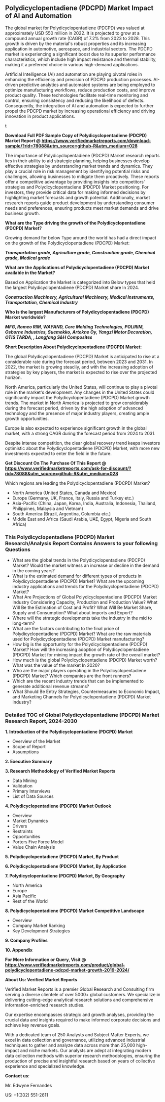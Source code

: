 <h2>Polydicyclopentadiene (PDCPD) Market Impact of AI and Automation</h2><p>The global market for Polydicyclopentadiene (PDCPD) was valued at approximately USD 550 million in 2022. It is projected to grow at a compound annual growth rate (CAGR) of 7.2% from 2023 to 2028. This growth is driven by the material's robust properties and its increasing application in automotive, aerospace, and industrial sectors. The PDCPD market is experiencing a significant boost due to its superior performance characteristics, which include high impact resistance and thermal stability, making it a preferred choice in various high-demand applications.</p><p>Artificial Intelligence (AI) and automation are playing pivotal roles in enhancing the efficiency and precision of PDCPD production processes. AI-driven predictive analytics and automated systems are being employed to optimize manufacturing workflows, reduce production costs, and improve product quality. These technologies facilitate real-time monitoring and control, ensuring consistency and reducing the likelihood of defects. Consequently, the integration of AI and automation is expected to further propel the PDCPD market by increasing operational efficiency and driving innovation in product applications.</p>t</p><p id="" class=""><strong>Download Full PDF Sample Copy of Polydicyclopentadiene (PDCPD) Market Report @ <a href="https://www.verifiedmarketreports.com/download-sample/?rid=78088&utm_source=github-R&utm_medium=028" target="_blank">https://www.verifiedmarketreports.com/download-sample/?rid=78088&utm_source=github-R&utm_medium=028</a></strong></p><p>The importance of&nbsp;Polydicyclopentadiene (PDCPD) Market research reports lies in their ability to aid strategic planning, helping businesses develop effective strategies by understanding market trends and dynamics. They play a crucial role in risk management by identifying potential risks and challenges, allowing businesses to mitigate them proactively. These reports offer a competitive advantage by providing insights into competitors' strategies and Polydicyclopentadiene (PDCPD) Market positioning. For investors, they provide critical data for making informed decisions by highlighting market forecasts and growth potential. Additionally, market research reports guide product development by understanding consumer needs and preferences, ensuring products meet market demands and drive business growth.</p><p><strong>What are the&nbsp;Type driving the growth of the Polydicyclopentadiene (PDCPD) Market?</strong></p><p id="" class="">Growing demand for below Type around the world has had a direct impact on the growth of the Polydicyclopentadiene (PDCPD) Market:</p><em><strong>Transportation grade, Agriculture grade, Construction grade, Chemical grade, Medical grade</strong></em></p><strong>What are the&nbsp;Applications&nbsp;of Polydicyclopentadiene (PDCPD) Market available in the Market?</strong></p><p id="" class="">Based on Application the Market is categorized into Below types that held the largest Polydicyclopentadiene (PDCPD) Market share In 2024.</p><em><strong>Construction Machinery, Agricultural Machinery, Medical Instruments, Transportation, Chemical Industry</strong></em></p><strong>Who is the largest Manufacturers of Polydicyclopentadiene (PDCPD) Market worldwide?</strong></p><p><em><strong>MFG, Romeo RIM, WAYAND, Core Molding Technologies, POLIRIM, Osborne Industries, Suemokko, Artekno Oy, Yangzi Motor Decoration, OTIS TARDA, , Langfang S&H Composites</strong></em></p><p id="" class=""><strong>Short Description About Polydicyclopentadiene (PDCPD) Market:</strong></p><p>The global Polydicyclopentadiene (PDCPD) Market is anticipated to rise at a considerable rate during the forecast period, between 2023 and 2031. In 2022, the market is growing steadily, and with the increasing adoption of strategies by key players, the market is expected to rise over the projected horizon.</p><p>North America, particularly the United States, will continue to play a pivotal role in the market's development. Any changes in the United States could significantly impact the Polydicyclopentadiene (PDCPD) Market growth trends. The market in North America is projected to grow considerably during the forecast period, driven by the high adoption of advanced technology and the presence of major industry players, creating ample growth opportunities.</p><p>Europe is also expected to experience significant growth in the global market, with a strong CAGR during the forecast period from 2024 to 2031.</p><p>Despite intense competition, the clear global recovery trend keeps investors optimistic about the Polydicyclopentadiene (PDCPD) Market, with more new investments expected to enter the field in the future.</p><p id="" class=""><strong>Get Discount On The Purchase Of This Report @ <a href="https://www.verifiedmarketreports.com/ask-for-discount/?rid=78088&utm_source=github-R&utm_medium=028" target="_blank">https://www.verifiedmarketreports.com/ask-for-discount/?rid=78088&utm_source=github-R&utm_medium=028</a></strong></p>Which regions are leading the Polydicyclopentadiene (PDCPD) Market?</p><ul><li>North America (United States, Canada and Mexico)</li><li>Europe (Germany, UK, France, Italy, Russia and Turkey etc.)</li><li>Asia-Pacific (China, Japan, Korea, India, Australia, Indonesia, Thailand, Philippines, Malaysia and Vietnam)</li><li>South America (Brazil, Argentina, Columbia etc.)</li><li>Middle East and Africa (Saudi Arabia, UAE, Egypt, Nigeria and South Africa)</li></ul><h3 id="" class="">This Polydicyclopentadiene (PDCPD) Market Research/Analysis Report Contains Answers to your following Questions</h3><ul><li>What are the global trends in the Polydicyclopentadiene (PDCPD) Market? Would the market witness an increase or decline in the demand in the coming years?</li><li>What is the estimated demand for different types of products in Polydicyclopentadiene (PDCPD) Market? What are the upcoming industry applications and trends for the Polydicyclopentadiene (PDCPD) Market?</li><li>What Are Projections of Global Polydicyclopentadiene (PDCPD) Market Industry Considering Capacity, Production and Production Value? What Will Be the Estimation of Cost and Profit? What Will Be Market Share, Supply and Consumption? What about imports and Export?</li><li>Where will the strategic developments take the industry in the mid to long-term?</li><li>What are the factors contributing to the final price of Polydicyclopentadiene (PDCPD) Market? What are the raw materials used for Polydicyclopentadiene (PDCPD) Market manufacturing?</li><li>How big is the opportunity for the Polydicyclopentadiene (PDCPD) Market? How will the increasing adoption of Polydicyclopentadiene (PDCPD) Market for mining impact the growth rate of the overall market?</li><li>How much is the global Polydicyclopentadiene (PDCPD) Market worth? What was the value of the market In 2020?</li><li>Who are the major players operating in the Polydicyclopentadiene (PDCPD) Market? Which companies are the front runners?</li><li>Which are the recent industry trends that can be implemented to generate additional revenue streams?</li><li>What Should Be Entry Strategies, Countermeasures to Economic Impact, and Marketing Channels for Polydicyclopentadiene (PDCPD) Market Industry?</li></ul><h3 id="" class="">Detailed TOC of Global Polydicyclopentadiene (PDCPD) Market Research Report, 2024-2030</h3><p id="" class=""><strong>1. Introduction of the Polydicyclopentadiene (PDCPD) Market</strong></p><ul><li>Overview of the Market</li><li>Scope of Report</li><li>Assumptions</li></ul><p id="" class=""><strong>2. Executive Summary</strong></p><p id="" class=""><strong>3. Research Methodology of Verified Market Reports</strong></p><ul><li>Data Mining</li><li>Validation</li><li>Primary Interviews</li><li>List of Data Sources</li></ul><p id="" class=""><strong>4. Polydicyclopentadiene (PDCPD) Market Outlook</strong></p><ul><li>Overview</li><li>Market Dynamics</li><li>Drivers</li><li>Restraints</li><li>Opportunities</li><li>Porters Five Force Model</li><li>Value Chain Analysis</li></ul><p id="" class=""><strong>5. Polydicyclopentadiene (PDCPD) Market, By Product</strong></p><p id="" class=""><strong>6. Polydicyclopentadiene (PDCPD) Market, By Application</strong></p><p id="" class=""><strong>7. Polydicyclopentadiene (PDCPD) Market, By Geography</strong></p><ul><li>North America</li><li>Europe</li><li>Asia Pacific</li><li>Rest of the World</li></ul><p id="" class=""><strong>8. Polydicyclopentadiene (PDCPD) Market Competitive Landscape</strong></p><ul><li>Overview</li><li>Company Market Ranking</li><li>Key Development Strategies</li></ul><p id="" class=""><strong>9. Company Profiles</strong></p><p id="" class=""><strong>10. Appendix</strong></p><p id="" class=""><strong>For More Information or Query, Visit @ <a href="https://www.verifiedmarketreports.com/product/global-polydicyclopentadiene-pdcpd-market-growth-2019-2024/" target="_blank">https://www.verifiedmarketreports.com/product/global-polydicyclopentadiene-pdcpd-market-growth-2019-2024/</a></strong></p><p id="" class=""><strong>About Us: Verified Market Reports</strong></p><p id="" class="">Verified Market Reports is a premier Global Research and Consulting firm serving a diverse clientele of over 5000+ global customers. We specialize in delivering cutting-edge analytical research solutions and comprehensive information-enriched research studies.</p><p id="" class="">Our expertise encompasses strategic and growth analyses, providing the crucial data and insights required to make informed corporate decisions and achieve key revenue goals.</p><p id="" class="">With a dedicated team of 250 Analysts and Subject Matter Experts, we excel in data collection and governance, utilizing advanced industrial techniques to gather and analyze data across more than 25,000 high-impact and niche markets. Our analysts are adept at integrating modern data collection methods with superior research methodologies, ensuring the production of precise and insightful research based on years of collective experience and specialized knowledge.</p><p id="" class=""><strong>Contact us:</strong></p><p id="" class="">Mr. Edwyne Fernandes</p><p id="" class="">US: +1(302) 551-2611</p>